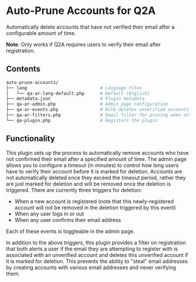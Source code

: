# Auto-Prune Accounts for Q2A

Automatically delete accounts that have not verified their email after a configurable amount of time.

**Note**: Only works if Q2A requires users to verify their email after registration.

## Contents

```sh
auto-prune-accounts/
├── lang                            # Language files
│   └── qa-ar-lang-default.php      # Default (English)
├── metadata.json                   # Plugin metadata
├── qa-ar-admin.php                 # Admin page configuration
├── qa-ar-events.php                # Bulk-deletes unverified accounts when triggered
├── qa-ar-filters.php               # Email filter for pruning when attempting to register
└── qa-plugin.php                   # Registers the plugin
```

## Functionality

This plugin sets up the process to automatically remove accounts who have not confirmed their email after a specified amount of time.
The admin page allows you to configure a timeout (in minutes) to control how long users have to verify their account before it is marked for deletion.
Accounts are not automatically deleted once they exceed the timeout period, rather they are just marked for deletion and will be removed once the deletion is triggered.
There are currently three triggers for deletion:

-   When a new account is registered (note that this newly-registered account will not be removed in the deletion triggered by this event)
-   When any user logs in or out
-   When any user confirms their email address

Each of these events is toggleable in the admin page.

In addition to the above triggers, this plugin provides a filter on registration that both alerts a user if the email they are attempting to register with is associated with an unverified account and deletes this unverified account if it is marked for deletion.
This prevents the ability to "steal" email addresses by creating accounts with various email addresses and never verifying them.
